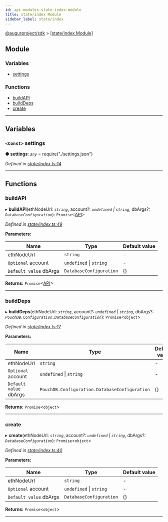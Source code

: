 ```yaml
---
id: api-modules-state-index-module
title: state/index Module
sidebar_label: state/index
---
```


[@augurproject/sdk](api-readme.md) > [[state/index Module]](api-modules-state-index-module.md)

## Module

### Variables

* [settings](api-modules-state-index-module.md#settings)

### Functions

* [buildAPI](api-modules-state-index-module.md#buildapi)
* [buildDeps](api-modules-state-index-module.md#builddeps)
* [create](api-modules-state-index-module.md#create)

---

## Variables

<a id="settings"></a>

### `<Const>` settings

**● settings**: *`any`* =  require("./settings.json")

*Defined in [state/index.ts:14](https://github.com/AugurProject/augur/blob/06e47ad207/packages/augur-sdk/src/state/index.ts#L14)*

___

## Functions

<a id="buildapi"></a>

###  buildAPI

▸ **buildAPI**(ethNodeUrl: *`string`*, account?: *`undefined` \| `string`*, dbArgs?: *`DatabaseConfiguration`*): `Promise`<[API](api-classes-state-getter-api-api.md)>

*Defined in [state/index.ts:49](https://github.com/AugurProject/augur/blob/06e47ad207/packages/augur-sdk/src/state/index.ts#L49)*

**Parameters:**

| Name | Type | Default value |
| ------ | ------ | ------ |
| ethNodeUrl | `string` | - |
| `Optional` account | `undefined` \| `string` | - |
| `Default value` dbArgs | `DatabaseConfiguration` |  {} |

**Returns:** `Promise`<[API](api-classes-state-getter-api-api.md)>

___
<a id="builddeps"></a>

###  buildDeps

▸ **buildDeps**(ethNodeUrl: *`string`*, account?: *`undefined` \| `string`*, dbArgs?: *`PouchDB.Configuration.DatabaseConfiguration`*): `Promise`<`object`>

*Defined in [state/index.ts:17](https://github.com/AugurProject/augur/blob/06e47ad207/packages/augur-sdk/src/state/index.ts#L17)*

**Parameters:**

| Name | Type | Default value |
| ------ | ------ | ------ |
| ethNodeUrl | `string` | - |
| `Optional` account | `undefined` \| `string` | - |
| `Default value` dbArgs | `PouchDB.Configuration.DatabaseConfiguration` |  {} |

**Returns:** `Promise`<`object`>

___
<a id="create"></a>

###  create

▸ **create**(ethNodeUrl: *`string`*, account?: *`undefined` \| `string`*, dbArgs?: *`DatabaseConfiguration`*): `Promise`<`object`>

*Defined in [state/index.ts:40](https://github.com/AugurProject/augur/blob/06e47ad207/packages/augur-sdk/src/state/index.ts#L40)*

**Parameters:**

| Name | Type | Default value |
| ------ | ------ | ------ |
| ethNodeUrl | `string` | - |
| `Optional` account | `undefined` \| `string` | - |
| `Default value` dbArgs | `DatabaseConfiguration` |  {} |

**Returns:** `Promise`<`object`>

___

